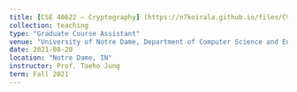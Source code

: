 ```yaml
---
title: [CSE 40622 – Cryptography] (https://n7koirala.github.io/files/CV_ND_01.pdf)
collection: teaching
type: "Graduate Course Assistant"
venue: "University of Notre Dame, Department of Computer Science and Engineering"
date: 2021-08-20
location: "Notre Dame, IN"
instructor: Prof. Taeho Jung
term: Fall 2021
---
```

